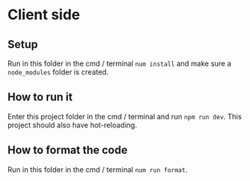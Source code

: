 # Client side

## Setup
Run in this folder in the cmd / terminal `num install` and make sure a `node_modules` folder is created.

## How to run it
Enter this project folder in the cmd / terminal and run `npm run dev`. This project should also have hot-reloading.

## How to format the code
Run in this folder in the cmd / terminal `num run format`.

